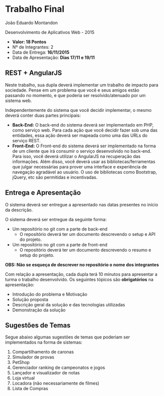 # Trabalho Final

João Eduardo Montandon

Desenvolvimento de Aplicativos Web - 2015

* **Valor: 18 Pontos**
* Nº de Integrantes: 2
* Data de Entrega: **16/11/2015**
* Data de Apresentação: **Dias 17/11 e 19/11**

## REST + AngularJS

Neste trabalho, sua dupla deverá implementar um trabalho de impacto para sociedade. Pense em um problema que você e seus amigos estão passando no momento, e que poderia ser resolvido/atenuado por um sistema web.

Independentemente do sistema que você decidir implementar, o mesmo deverá conter duas partes principais:

* **Back-End:** O back-end do sistema deverá ser implementado em PHP, como serviço web. Para cada ação que você decidir fazer sob uma das entidades, essa ação deverá ser mapeada como uma das URLs do serviço REST.
* **Front-End:** O Front-end do sistema deverá ser implementado na forma de um cliente que irá consumir o serviço desenvolvido no back-end. Para isso, você deverá utilizar o AngularJS na recuperação das informações. Além disso, você deverá usar as bibliotecas/ferramentas que julgar necessárias para prover uma interface e experiência de navegação agradável ao usuário. O uso de bibliotecas como Bootstrap, jQuery, etc são permitidas e incentivadas.

## Entrega e Apresentação

O sistema deverá ser entregue a apresentado nas datas presentes no início da descrição.

O sistema deverá ser entregue da seguinte forma:
* Um repositório no git com a parte de back-end
  * O repositório deverá ter um documento descrevendo o setup e API do projeto.
* Um repositório no git com a parte de front-end
  * O repositório deverá ter um documento descrevendo o resumo e setup do projeto.

**OBS: Não se esqueça de descrever no repositório o nome dos integrantes**

Com relação a apresentação, cada dupla terá 10 minutos para apresentar a turma o trabalho desenvolvido. Os seguintes tópicos são **obrigatórios** na apresentação:

* Introdução do problema e Motivação
* Solução proposta
* Descrição geral da solução e das tecnologias utilizadas
* Demonstração da solução

## Sugestões de Temas

Segue abaixo algumas sugestões de temas que poderiam ser implementados na forma de sistemas:

1. Compartilhamento de caronas
2. Simulador de provas
3. PetShop
4. Gerenciador ranking de campeonatos e jogos
5. Lançador e visualizador de notas
6. Loja virtual
7. Locadora (não necessariamente de filmes)
8. Lista de Compras

